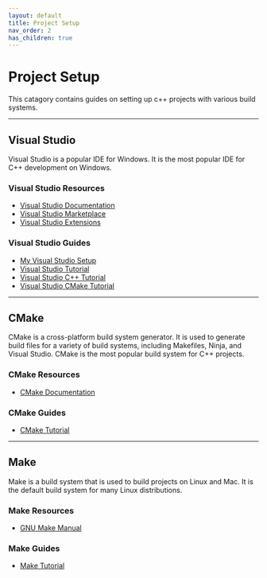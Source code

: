 ```yaml
---
layout: default
title: Project Setup
nav_order: 2
has_children: true
---
```


# Project Setup

This catagory contains guides on setting up c++ projects with various build systems.

---

## Visual Studio

Visual Studio is a popular IDE for Windows. It is the most popular IDE for C++ development on Windows.

### Visual Studio Resources

- [Visual Studio Documentation](https://docs.microsoft.com/en-us/visualstudio/?view=vs-2019)
- [Visual Studio Marketplace](https://marketplace.visualstudio.com/)
- [Visual Studio Extensions](https://marketplace.visualstudio.com/VSCode)

### Visual Studio Guides

- [My Visual Studio Setup]()
- [Visual Studio Tutorial](https://docs.microsoft.com/en-us/cpp/build/vscpp-step-0-installation?view=vs-2019)
- [Visual Studio C++ Tutorial](https://docs.microsoft.com/en-us/cpp/build/vscpp-step-1-create?view=vs-2019)
- [Visual Studio CMake Tutorial](https://docs.microsoft.com/en-us/cpp/build/cmake-projects-in-visual-studio?view=vs-2019)

---

## CMake

CMake is a cross-platform build system generator. It is used to generate build files for a variety of build systems, including Makefiles, Ninja, and Visual Studio. CMake is the most popular build system for C++ projects.

### CMake Resources

- [CMake Documentation](https://cmake.org/cmake/help/latest/)

### CMake Guides

- [CMake Tutorial](https://cmake.org/cmake/help/latest/guide/tutorial/index.html)

---

## Make

Make is a build system that is used to build projects on Linux and Mac. It is the default build system for many Linux distributions.

### Make Resources

- [GNU Make Manual](https://www.gnu.org/software/make/manual/make.html)

### Make Guides

- [Make Tutorial](https://makefiletutorial.com/)